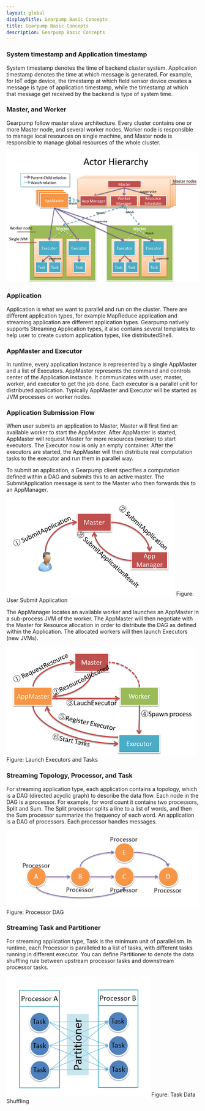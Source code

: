 ```yaml
---
layout: global
displayTitle: Gearpump Basic Concepts
title: Gearpump Basic Concepts
description: Gearpump Basic Concepts
---
```


### System timestamp and Application timestamp

System timestamp denotes the time of backend cluster system. Application timestamp denotes the time at which message is generated. For example, for IoT edge device, the timestamp at which field sensor device creates a message is type of application timestamp, while the timestamp at which that message get received by the backend is type of system time.

### Master, and Worker

Gearpump follow master slave architecture. Every cluster contains one or more Master node, and several worker nodes. Worker node is responsible to manage local resources on single machine, and Master node is responsible to manage global resources of the whole cluster.

![Actor Hierarchy](img/actor_hierarchy.png)

### Application

Application is what we want to parallel and run on the cluster. There are different application types, for example MapReduce application and streaming application are different application types. Gearpump natively supports Streaming Application types, it also contains several templates to help user to create custom application types, like distributedShell.

### AppMaster and Executor

In runtime, every application instance is represented by a single AppMaster and a list of Executors. AppMaster represents the command and controls center of the Application instance. It communicates with user, master, worker, and executor to get the job done. Each executor is a parallel unit for distributed application. Typically AppMaster and Executor will be started as JVM processes on worker nodes.

### Application Submission Flow

When user submits an application to Master, Master will first find an available worker to start the AppMaster. After AppMaster is started, AppMaster will request Master for more resources (worker) to start executors. The Executor now is only an empty container. After the executors are started, the AppMaster will then distribute real computation tasks to the executor and run them in parallel way.

To submit an application, a Gearpump client specifies a computation defined within a DAG and submits this to an active master. The SubmitApplication message is sent to the Master who then forwards this to an AppManager.

![Submit App](img/submit.png)
Figure: User Submit Application

The AppManager locates an available worker and launches an AppMaster in a sub-process JVM of the worker. The AppMaster will then negotiate with the Master for Resource allocation in order to distribute the DAG as defined within the Application. The allocated workers will then launch Executors (new JVMs).

![Launch Executors and Tasks](img/submit2.png)
Figure: Launch Executors and Tasks

### Streaming Topology, Processor, and Task

For streaming application type, each application contains a topology, which is a DAG (directed acyclic graph) to describe the data flow. Each node in the DAG is a processor. For example, for word count it contains two processors, Split and Sum. The Split processor splits a line to a list of words, and then the Sum processor summarize the frequency of each word.
An application is a DAG of processors. Each processor handles messages.

![DAG](img/dag.png)
Figure: Processor DAG

### Streaming Task and Partitioner

For streaming application type, Task is the minimum unit of parallelism. In runtime, each Processor is paralleled to a list of tasks, with different tasks running in different executor. You can define Partitioner to denote the data shuffling rule between upstream processor tasks and downstream processor tasks.

![Data Shuffle](img/shuffle.png)
Figure: Task Data Shuffling
